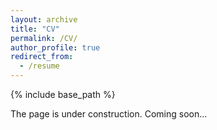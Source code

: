 ```yaml
---
layout: archive
title: "CV"
permalink: /CV/
author_profile: true
redirect_from:
  - /resume
---
```


{% include base_path %}

The page is under construction. Coming soon...